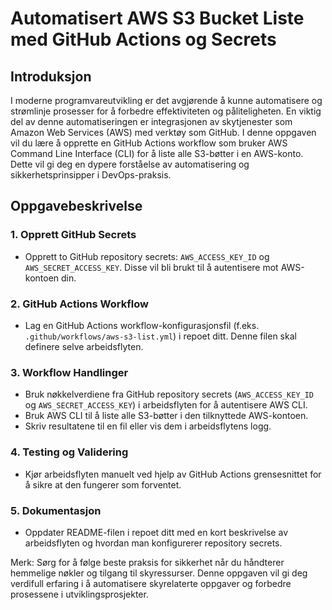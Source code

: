 # Automatisert AWS S3 Bucket Liste med GitHub Actions og Secrets

## Introduksjon
I moderne programvareutvikling er det avgjørende å kunne automatisere og strømlinje prosesser for å forbedre effektiviteten og påliteligheten. En viktig del av denne automatiseringen er integrasjonen av skytjenester som Amazon Web Services (AWS) med verktøy som GitHub. I denne oppgaven vil du lære å opprette en GitHub Actions workflow som bruker AWS Command Line Interface (CLI) for å liste alle S3-bøtter i en AWS-konto. Dette vil gi deg en dypere forståelse av automatisering og sikkerhetsprinsipper i DevOps-praksis.

## Oppgavebeskrivelse

### 1. Opprett GitHub Secrets
- Opprett to GitHub repository secrets: `AWS_ACCESS_KEY_ID` og `AWS_SECRET_ACCESS_KEY`. Disse vil bli brukt til å autentisere mot AWS-kontoen din.

### 2. GitHub Actions Workflow
- Lag en GitHub Actions workflow-konfigurasjonsfil (f.eks. `.github/workflows/aws-s3-list.yml`) i repoet ditt. Denne filen skal definere selve arbeidsflyten.

### 3. Workflow Handlinger
- Bruk nøkkelverdiene fra GitHub repository secrets (`AWS_ACCESS_KEY_ID` og `AWS_SECRET_ACCESS_KEY`) i arbeidsflyten for å autentisere AWS CLI.
- Bruk AWS CLI til å liste alle S3-bøtter i den tilknyttede AWS-kontoen.
- Skriv resultatene til en fil eller vis dem i arbeidsflytens logg.

### 4. Testing og Validering
- Kjør arbeidsflyten manuelt ved hjelp av GitHub Actions grensesnittet for å sikre at den fungerer som forventet.

### 5. Dokumentasjon
- Oppdater README-filen i repoet ditt med en kort beskrivelse av arbeidsflyten og hvordan man konfigurerer repository secrets.

Merk: Sørg for å følge beste praksis for sikkerhet når du håndterer hemmelige nøkler og tilgang til skyressurser. Denne oppgaven vil gi deg verdifull erfaring i å automatisere skyrelaterte oppgaver og forbedre prosessene i utviklingsprosjekter.





